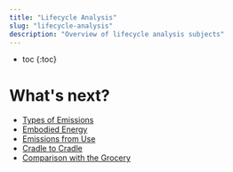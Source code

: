 ```yaml
---
title: "Lifecycle Analysis"
slug: "lifecycle-analysis"
description: "Overview of lifecycle analysis subjects"
---
```


* toc
{:toc}

# What's next?

* [Types of Emissions](../sustainability/lifecycle-analysis/types-of-emissions.md)
* [Embodied Energy](../sustainability/lifecycle-analysis/embodied-energy.md)
* [Emissions from Use](../sustainability/lifecycle-analysis/emissions-from-use.md)
* [Cradle to Cradle](../sustainability/lifecycle-analysis/cradle-to-cradle.md)
* [Comparison with the Grocery](../sustainability/lifecycle-analysis/comparison-with-the-grocery.md)